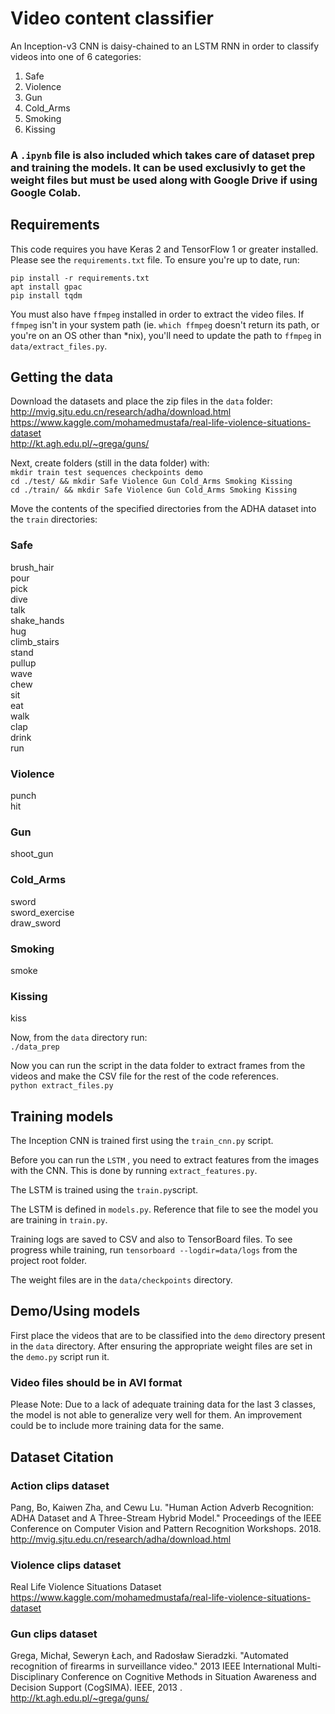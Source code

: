 # Video content classifier
An Inception-v3 CNN is daisy-chained to an LSTM RNN in order to classify videos into one of 6 categories:

1. Safe
1. Violence
1. Gun
1. Cold_Arms
1. Smoking
1. Kissing

### A `.ipynb` file is also included which takes care of dataset prep and training the models. It can be used exclusivly to get the weight files but must be used along with Google Drive if using Google Colab.

## Requirements

This code requires you have Keras 2 and TensorFlow 1 or greater installed. Please see the `requirements.txt` file. To ensure you're up to date, run:

`pip install -r requirements.txt`  
`apt install gpac`  
`pip install tqdm`  

You must also have `ffmpeg` installed in order to extract the video files. If `ffmpeg` isn't in your system path (ie. `which ffmpeg` doesn't return its path, or you're on an OS other than *nix), you'll need to update the path to `ffmpeg` in `data/extract_files.py`.  

## Getting the data

Download the datasets and place the zip files in the `data` folder:  
http://mvig.sjtu.edu.cn/research/adha/download.html  
https://www.kaggle.com/mohamedmustafa/real-life-violence-situations-dataset  
http://kt.agh.edu.pl/~grega/guns/

Next, create folders (still in the data folder) with:  
`mkdir train test sequences checkpoints demo`  
`cd ./test/ && mkdir Safe Violence Gun Cold_Arms Smoking Kissing`  
`cd ./train/ && mkdir Safe Violence Gun Cold_Arms Smoking Kissing`  

Move the contents of the specified directories from the ADHA dataset into the `train` directories:
### Safe
brush_hair  
pour  
pick  
dive  
talk  
shake_hands  
hug  
climb_stairs  
stand  
pullup  
wave  
chew  
sit  
eat  
walk  
clap  
drink  
run  
### Violence
punch  
hit  
### Gun
shoot_gun  
### Cold_Arms
sword  
sword_exercise  
draw_sword  
### Smoking
smoke  
### Kissing
kiss  

Now, from the `data` directory run:  
`./data_prep`

Now you can run the script in the data folder to extract frames from the videos and make the CSV file for the rest of the code references.  
`python extract_files.py`

## Training models

The Inception CNN is trained first using the `train_cnn.py` script.

Before you can run the `LSTM` , you need to extract features from the images with the CNN. This is done by running `extract_features.py`.

The LSTM is trained using the `train.py`script.

The LSTM is defined in `models.py`. Reference that file to see the model you are training in `train.py`.

Training logs are saved to CSV and also to TensorBoard files. 
To see progress while training, run `tensorboard --logdir=data/logs` from the project root folder.

The weight files are in the `data/checkpoints` directory.

## Demo/Using models
First place the videos that are to be classified into the `demo` directory present in the `data` directory. After ensuring the appropriate weight files are set in the `demo.py` script run it.  
### Video files should be in AVI format
Please Note: Due to a lack of adequate training data for the last 3 classes, the model is not able to generalize very well for them. An improvement could be to include more training data for the same.

## Dataset Citation

### Action clips dataset
Pang, Bo, Kaiwen Zha, and Cewu Lu. "Human Action Adverb Recognition: ADHA Dataset and A Three-Stream Hybrid Model." Proceedings of the IEEE Conference on Computer Vision and Pattern Recognition Workshops. 2018.
http://mvig.sjtu.edu.cn/research/adha/download.html

### Violence clips dataset
Real Life Violence Situations Dataset  
https://www.kaggle.com/mohamedmustafa/real-life-violence-situations-dataset

### Gun clips dataset
Grega, Michał, Seweryn Łach, and Radosław Sieradzki. "Automated recognition of firearms in surveillance video." 2013 IEEE International Multi-Disciplinary Conference on Cognitive Methods in Situation Awareness and Decision Support (CogSIMA). IEEE, 2013 .  
http://kt.agh.edu.pl/~grega/guns/

